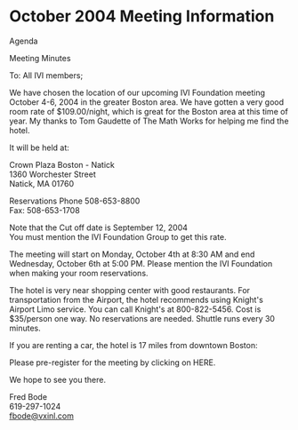 # October 2004 Meeting Information

  
  
Agenda  
  
Meeting Minutes  
  
To: All IVI members;  
  
We have chosen the location of our upcoming IVI Foundation meeting
October 4-6, 2004 in the greater Boston area. We have gotten a very good
room rate of $109.00/night, which is great for the Boston area at this
time of year. My thanks to Tom Gaudette of The Math Works for helping me
find the hotel.  
  
It will be held at:  
  
Crown Plaza Boston - Natick  
1360 Worchester Street  
Natick, MA 01760  
  
Reservations Phone 508-653-8800  
Fax: 508-653-1708  
  
Note that the Cut off date is September 12, 2004  
You must mention the IVI Foundation Group to get this rate.  
  
The meeting will start on Monday, October 4th at 8:30 AM and end
Wednesday, October 6th at 5:00 PM. Please mention the IVI Foundation
when making your room reservations.  
  
The hotel is very near shopping center with good restaurants. For
transportation from the Airport, the hotel recommends using Knight's
Airport Limo service. You can call Knight's at 800-822-5456. Cost is
$35/person one way. No reservations are needed. Shuttle runs every 30
minutes.  
  
If you are renting a car, the hotel is 17 miles from downtown Boston:  
  
Please pre-register for the meeting by clicking on HERE.  
  
We hope to see you there.  
  
Fred Bode  
619-297-1024  
<fbode@vxinl.com>

